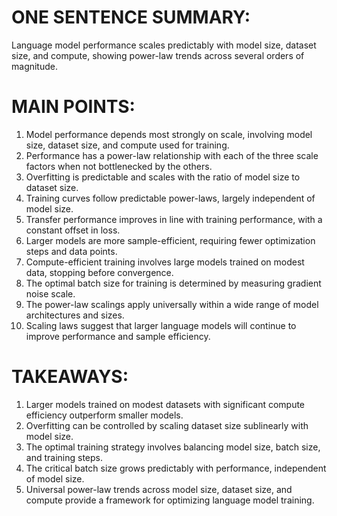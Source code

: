 # ONE SENTENCE SUMMARY:
Language model performance scales predictably with model size, dataset size, and compute, showing power-law trends across several orders of magnitude.

# MAIN POINTS:
1. Model performance depends most strongly on scale, involving model size, dataset size, and compute used for training.
2. Performance has a power-law relationship with each of the three scale factors when not bottlenecked by the others.
3. Overfitting is predictable and scales with the ratio of model size to dataset size.
4. Training curves follow predictable power-laws, largely independent of model size.
5. Transfer performance improves in line with training performance, with a constant offset in loss.
6. Larger models are more sample-efficient, requiring fewer optimization steps and data points.
7. Compute-efficient training involves large models trained on modest data, stopping before convergence.
8. The optimal batch size for training is determined by measuring gradient noise scale.
9. The power-law scalings apply universally within a wide range of model architectures and sizes.
10. Scaling laws suggest that larger language models will continue to improve performance and sample efficiency.

# TAKEAWAYS:
1. Larger models trained on modest datasets with significant compute efficiency outperform smaller models.
2. Overfitting can be controlled by scaling dataset size sublinearly with model size.
3. The optimal training strategy involves balancing model size, batch size, and training steps.
4. The critical batch size grows predictably with performance, independent of model size.
5. Universal power-law trends across model size, dataset size, and compute provide a framework for optimizing language model training.
